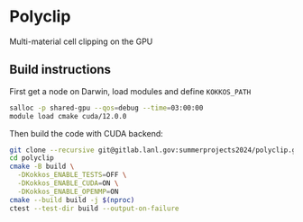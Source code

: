 # Polyclip

Multi-material cell clipping on the GPU

## Build instructions

First get a node on Darwin, load modules and define `KOKKOS_PATH`

```sh
salloc -p shared-gpu --qos=debug --time=03:00:00
module load cmake cuda/12.0.0
```

Then build the code with CUDA backend:

```sh
git clone --recursive git@gitlab.lanl.gov:summerprojects2024/polyclip.git
cd polyclip
cmake -B build \
  -DKokkos_ENABLE_TESTS=OFF \
  -DKokkos_ENABLE_CUDA=ON \
  -DKokkos_ENABLE_OPENMP=ON
cmake --build build -j $(nproc) 
ctest --test-dir build --output-on-failure 
```

